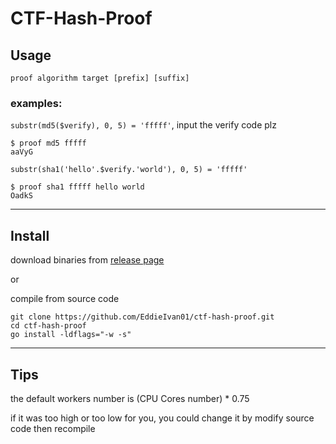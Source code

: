 # CTF-Hash-Proof

## Usage

`proof algorithm target [prefix] [suffix]`

### examples:

`substr(md5($verify), 0, 5) = 'fffff'`, input the verify code plz

```
$ proof md5 fffff
aaVyG
```

`substr(sha1('hello'.$verify.'world'), 0, 5) = 'fffff'`

```
$ proof sha1 fffff hello world
OadkS
```

***

## Install

download binaries from [release page](https://github.com/EddieIvan01/ctf-hash-proof/releases)

or

compile from source code

```
git clone https://github.com/EddieIvan01/ctf-hash-proof.git
cd ctf-hash-proof
go install -ldflags="-w -s"
```

***

## Tips

the default workers number is (CPU Cores number) * 0.75

if it was too high or too low for you, you could change it by modify source code then recompile 